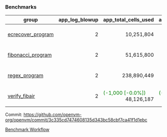 ### Benchmarks
| group | app_log_blowup | app_total_cells_used | app_total_cycles | app_total_proof_time_ms | leaf_log_blowup | leaf_total_cells_used | leaf_total_cycles | leaf_total_proof_time_ms | max_segment_length | instance | alloc |
|---|---|---|---|---|---|---|---|---|---|---|---|
| [ ecrecover_program ](https://github.com/openvm-org/openvm/blob/benchmark-results/benchmarks-pr/1090/individual/ecrecover-3c335cd7474608135d343bc58cbf7ca41f1d1ebc.md) | <div style='text-align: right'> 2 </div>  | <div style='text-align: right'> 10,251,804 </div>  | <div style='text-align: right'> 195,066 </div>  | <span style='color: green'>(-65.0 [-3.2%])</span><div style='text-align: right'> 1,975.0 </div>  | <div style='text-align: right'> - </div>  | <div style='text-align: right'> - </div>  | <div style='text-align: right'> - </div>  | <div style='text-align: right'> - </div>  | 1048476 | 64cpu-linux-arm64 | mimalloc |
| [ fibonacci_program ](https://github.com/openvm-org/openvm/blob/benchmark-results/benchmarks-pr/1090/individual/fibonacci-3c335cd7474608135d343bc58cbf7ca41f1d1ebc.md) | <div style='text-align: right'> 2 </div>  | <div style='text-align: right'> 51,615,800 </div>  | <div style='text-align: right'> 3,000,274 </div>  | <span style='color: red'>(+17.0 [+0.3%])</span><div style='text-align: right'> 5,531.0 </div>  | <div style='text-align: right'> - </div>  | <div style='text-align: right'> - </div>  | <div style='text-align: right'> - </div>  | <div style='text-align: right'> - </div>  | 1048476 | 64cpu-linux-arm64 | mimalloc |
| [ regex_program ](https://github.com/openvm-org/openvm/blob/benchmark-results/benchmarks-pr/1090/individual/regex-3c335cd7474608135d343bc58cbf7ca41f1d1ebc.md) | <div style='text-align: right'> 2 </div>  | <div style='text-align: right'> 238,890,449 </div>  | <div style='text-align: right'> 8,381,808 </div>  | <span style='color: green'>(-103.0 [-0.6%])</span><div style='text-align: right'> 17,056.0 </div>  | <div style='text-align: right'> - </div>  | <div style='text-align: right'> - </div>  | <div style='text-align: right'> - </div>  | <div style='text-align: right'> - </div>  | 1048476 | 64cpu-linux-arm64 | mimalloc |
| [ verify_fibair ](https://github.com/openvm-org/openvm/blob/benchmark-results/benchmarks-pr/1090/individual/verify_fibair-3c335cd7474608135d343bc58cbf7ca41f1d1ebc.md) | <div style='text-align: right'> 2 </div>  | <span style='color: green'>(-1,000 [-0.0%])</span><div style='text-align: right'> 48,126,187 </div>  | <span style='color: green'>(-158 [-0.0%])</span><div style='text-align: right'> 397,056 </div>  | <span style='color: green'>(-5.0 [-0.2%])</span><div style='text-align: right'> 3,164.0 </div>  | <div style='text-align: right'> - </div>  | <div style='text-align: right'> - </div>  | <div style='text-align: right'> - </div>  | <div style='text-align: right'> - </div>  | 1048476 | 64cpu-linux-arm64 | mimalloc |


Commit: https://github.com/openvm-org/openvm/commit/3c335cd7474608135d343bc58cbf7ca41f1d1ebc

[Benchmark Workflow](https://github.com/openvm-org/openvm/actions/runs/12348453453)

